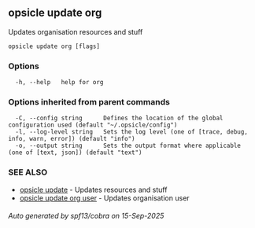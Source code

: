 ## opsicle update org

Updates organisation resources and stuff

```
opsicle update org [flags]
```

### Options

```
  -h, --help   help for org
```

### Options inherited from parent commands

```
  -C, --config string      Defines the location of the global configuration used (default "~/.opsicle/config")
  -l, --log-level string   Sets the log level (one of [trace, debug, info, warn, error]) (default "info")
  -o, --output string      Sets the output format where applicable (one of [text, json]) (default "text")
```

### SEE ALSO

* [opsicle update](cli/opsicle_update.md)	 - Updates resources and stuff
* [opsicle update org user](cli/opsicle_update_org_user.md)	 - Updates organisation user

###### Auto generated by spf13/cobra on 15-Sep-2025
